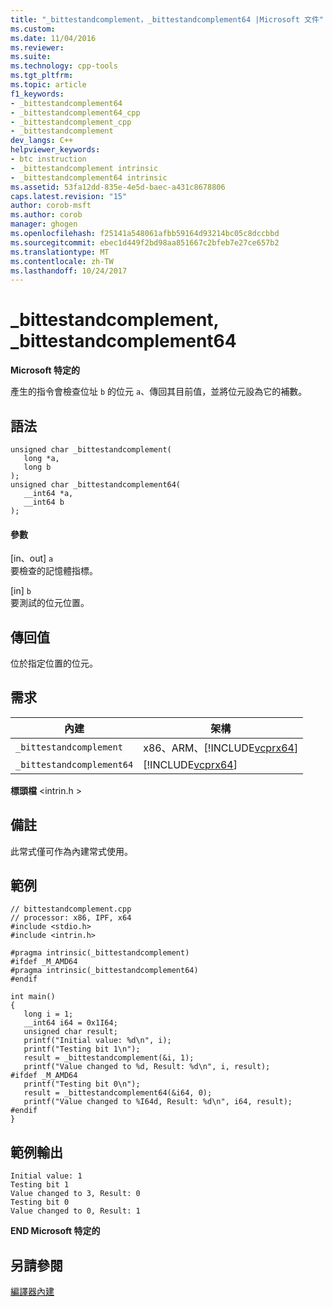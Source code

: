 ```yaml
---
title: "_bittestandcomplement，_bittestandcomplement64 |Microsoft 文件"
ms.custom: 
ms.date: 11/04/2016
ms.reviewer: 
ms.suite: 
ms.technology: cpp-tools
ms.tgt_pltfrm: 
ms.topic: article
f1_keywords:
- _bittestandcomplement64
- _bittestandcomplement64_cpp
- _bittestandcomplement_cpp
- _bittestandcomplement
dev_langs: C++
helpviewer_keywords:
- btc instruction
- _bittestandcomplement intrinsic
- _bittestandcomplement64 intrinsic
ms.assetid: 53fa12dd-835e-4e5d-baec-a431c8678806
caps.latest.revision: "15"
author: corob-msft
ms.author: corob
manager: ghogen
ms.openlocfilehash: f25141a548061afbb59164d93214bc05c8dccbbd
ms.sourcegitcommit: ebec1d449f2bd98aa851667c2bfeb7e27ce657b2
ms.translationtype: MT
ms.contentlocale: zh-TW
ms.lasthandoff: 10/24/2017
---
```

# <a name="bittestandcomplement-bittestandcomplement64"></a>_bittestandcomplement, _bittestandcomplement64
**Microsoft 特定的**  
  
 產生的指令會檢查位址 `b` 的位元 `a`、傳回其目前值，並將位元設為它的補數。  
  
## <a name="syntax"></a>語法  
  
```  
unsigned char _bittestandcomplement(  
   long *a,  
   long b  
);  
unsigned char _bittestandcomplement64(  
   __int64 *a,  
   __int64 b  
);  
```  
  
#### <a name="parameters"></a>參數  
 [in、out] `a`  
 要檢查的記憶體指標。  
  
 [in] `b`  
 要測試的位元位置。  
  
## <a name="return-value"></a>傳回值  
 位於指定位置的位元。  
  
## <a name="requirements"></a>需求  
  
|內建|架構|  
|---------------|------------------|  
|`_bittestandcomplement`|x86、ARM、[!INCLUDE[vcprx64](../assembler/inline/includes/vcprx64_md.md)]|  
|`_bittestandcomplement64`|[!INCLUDE[vcprx64](../assembler/inline/includes/vcprx64_md.md)]|  
  
 **標頭檔** \<intrin.h >  
  
## <a name="remarks"></a>備註  
 此常式僅可作為內建常式使用。  
  
## <a name="example"></a>範例  
  
```  
// bittestandcomplement.cpp  
// processor: x86, IPF, x64  
#include <stdio.h>  
#include <intrin.h>  
  
#pragma intrinsic(_bittestandcomplement)  
#ifdef _M_AMD64  
#pragma intrinsic(_bittestandcomplement64)  
#endif  
  
int main()  
{  
   long i = 1;  
   __int64 i64 = 0x1I64;  
   unsigned char result;  
   printf("Initial value: %d\n", i);  
   printf("Testing bit 1\n");  
   result = _bittestandcomplement(&i, 1);  
   printf("Value changed to %d, Result: %d\n", i, result);  
#ifdef _M_AMD64  
   printf("Testing bit 0\n");  
   result = _bittestandcomplement64(&i64, 0);  
   printf("Value changed to %I64d, Result: %d\n", i64, result);  
#endif  
}  
```  
  
## <a name="sample-output"></a>範例輸出  
  
```  
Initial value: 1  
Testing bit 1  
Value changed to 3, Result: 0  
Testing bit 0  
Value changed to 0, Result: 1  
```  
  
**END Microsoft 特定的**  
  
## <a name="see-also"></a>另請參閱  
 [編譯器內建](../intrinsics/compiler-intrinsics.md)